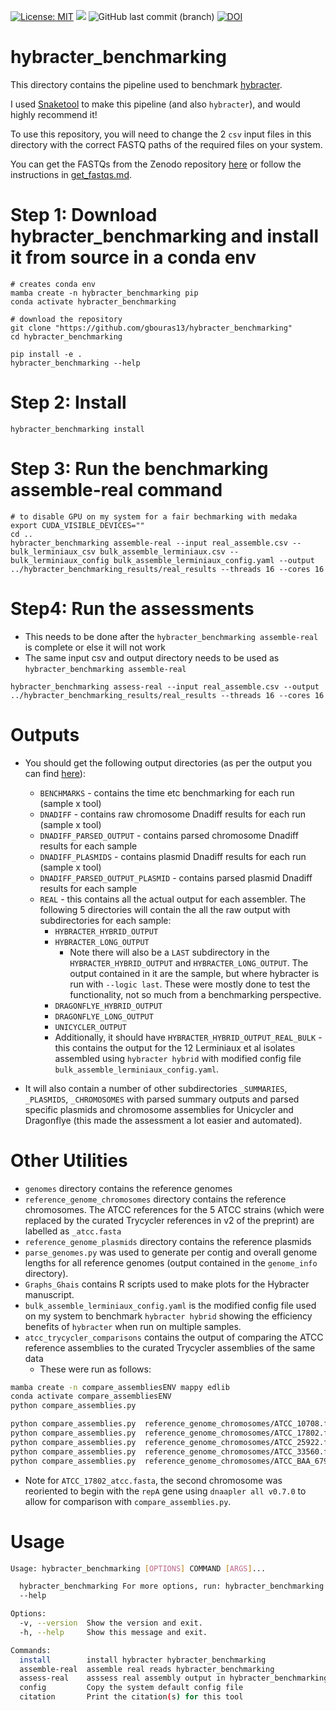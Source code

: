 [![License: MIT](https://img.shields.io/badge/License-MIT-yellow.svg)](https://opensource.org/licenses/MIT)
[![](https://img.shields.io/static/v1?label=CLI&message=Snaketool&color=blueviolet)](https://github.com/beardymcjohnface/Snaketool)
![GitHub last commit (branch)](https://img.shields.io/github/last-commit/gbouras13/hybracter_benchmarking/main?color=8a35da)
[![DOI](https://zenodo.org/badge/696328028.svg)](https://zenodo.org/badge/latestdoi/696328028)


# hybracter_benchmarking

This directory contains the pipeline used to benchmark [hybracter](https://github.com/gbouras13/hybracter).

I used [Snaketool](https://github.com/beardymcjohnface/Snaketool) to make this pipeline (and also `hybracter`), and would highly recommend it!

To use this repository, you will need to change the 2 `csv` input files in this directory with the correct FASTQ paths of the required files on your system. 

You can get the FASTQs from the Zenodo repository [here](https://doi.org/10.5281/zenodo.10158013) or follow the instructions in [get_fastqs.md](get_fastqs.md).

# Step 1: Download hybracter_benchmarking and install it from source in a conda env

```
# creates conda env
mamba create -n hybracter_benchmarking pip
conda activate hybracter_benchmarking

# download the repository
git clone "https://github.com/gbouras13/hybracter_benchmarking"
cd hybracter_benchmarking

pip install -e .
hybracter_benchmarking --help
```

# Step 2: Install

```
hybracter_benchmarking install
```

# Step 3: Run the benchmarking assemble-real command 

```
# to disable GPU on my system for a fair bechmarking with medaka 
export CUDA_VISIBLE_DEVICES=""
cd ..
hybracter_benchmarking assemble-real --input real_assemble.csv --bulk_lerminiaux_csv bulk_assemble_lerminiaux.csv --bulk_lerminiaux_config bulk_assemble_lerminiaux_config.yaml --output  ../hybracter_benchmarking_results/real_results --threads 16 --cores 16
```

# Step4: Run the assessments

* This needs to be done after the `hybracter_benchmarking assemble-real` is complete or else it will not work
* The same input csv and output directory needs to be used as `hybracter_benchmarking assemble-real`

```
hybracter_benchmarking assess-real --input real_assemble.csv --output  ../hybracter_benchmarking_results/real_results --threads 16 --cores 16
```

# Outputs

* You should get the following output directories (as per the output you can find [here](https://doi.org/10.5281/zenodo.10158013)):
  * `BENCHMARKS` - contains the time etc benchmarking for each run (sample x tool)
  * `DNADIFF` - contains raw chromosome Dnadiff results for each run (sample x tool)
  * `DNADIFF_PARSED_OUTPUT` - contains parsed chromosome Dnadiff results for each sample
  * `DNADIFF_PLASMIDS` - contains plasmid Dnadiff results for each run (sample x tool)
  * `DNADIFF_PARSED_OUTPUT_PLASMID` - contains parsed plasmid Dnadiff results for each sample
  * `REAL` - this contains all the actual output for each assembler. The following 5 directories will contain the all the raw output with subdirectories for each sample:
    * `HYBRACTER_HYBRID_OUTPUT`
    * `HYBRACTER_LONG_OUTPUT`
      * Note there will also be a `LAST` subdirectory in the `HYBRACTER_HYBRID_OUTPUT` and `HYBRACTER_LONG_OUTPUT`. The output contained in it are the sample, but where hybracter is run with `--logic last`. These were mostly done to test the functionality, not so much from a benchmarking perspective.
    * `DRAGONFLYE_HYBRID_OUTPUT`
    * `DRAGONFLYE_LONG_OUTPUT`
    * `UNICYCLER_OUTPUT`
    * Additionally, it should have `HYBRACTER_HYBRID_OUTPUT_REAL_BULK` - this contains the output for the 12 Lerminiaux et al isolates assembled using `hybracter hybrid` with modified config file `bulk_assemble_lerminiaux_config.yaml`.
  
* It will also contain a number of other subdirectories `_SUMMARIES`, `_PLASMIDS`, `_CHROMOSOMES` with parsed summary outputs and parsed specific plasmids and chromosome assemblies for Unicycler and Dragonflye (this made the assessment a lot easier and automated).

# Other Utilities

* `genomes` directory contains the reference genomes
* `reference_genome_chromosomes` directory contains the reference chromosomes. The ATCC references for the 5 ATCC strains (which were replaced by the curated Trycycler references in v2 of the preprint) are labelled as `_atcc.fasta`
* `reference_genome_plasmids` directory contains the reference plasmids
* `parse_genomes.py` was used to generate per contig and overall genome lengths for all reference genomes (output contained in the `genome_info` directory).
* `Graphs_Ghais` contains R scripts used to make plots for the Hybracter manuscript.
* `bulk_assemble_lerminiaux_config.yaml` is the modified config file used on my system to benchmark `hybracter hybrid` showing the efficiency benefits of `hybracter` when run on multiple samples.
* `atcc_trycycler_comparisons` contains the output of comparing the ATCC reference assemblies to the curated Trycycler assemblies of the same data
    * These were run as follows:

```bash
mamba create -n compare_assembliesENV mappy edlib
conda activate compare_assembliesENV
python compare_assemblies.py 

python compare_assemblies.py  reference_genome_chromosomes/ATCC_10708.fasta reference_genome_chromosomes/ATCC_10708_atcc.fasta > atcc_trycycler_comparisons/ATCC_10708_comparison.txt  2>&1
python compare_assemblies.py  reference_genome_chromosomes/ATCC_17802.fasta reference_genome_chromosomes/ATCC_17802_atcc.fasta > atcc_trycycler_comparisons/ATCC_17802_comparison.txt  2>&1
python compare_assemblies.py  reference_genome_chromosomes/ATCC_25922.fasta reference_genome_chromosomes/ATCC_25922_atcc.fasta > atcc_trycycler_comparisons/ATCC_25922_comparison.txt  2>&1
python compare_assemblies.py  reference_genome_chromosomes/ATCC_33560.fasta reference_genome_chromosomes/ATCC_33560_atcc.fasta > atcc_trycycler_comparisons/ATCC_33560_comparison.txt  2>&1
python compare_assemblies.py  reference_genome_chromosomes/ATCC_BAA_679.fasta reference_genome_chromosomes/ATCC_BAA_679_atcc.fasta > atcc_trycycler_comparisons/ATCC_BAA_679_comparison.txt  2>&1
``` 

* Note for `ATCC_17802_atcc.fasta`, the second chromosome was reoriented to begin with the `repA` gene using `dnaapler all v0.7.0` to allow for comparison with `compare_assemblies.py`.



# Usage

```bash
Usage: hybracter_benchmarking [OPTIONS] COMMAND [ARGS]...

  hybracter_benchmarking For more options, run: hybracter_benchmarking
  --help

Options:
  -v, --version  Show the version and exit.
  -h, --help     Show this message and exit.

Commands:
  install        install hybracter hybracter_benchmarking
  assemble-real  assemble real reads hybracter_benchmarking
  assess-real    asssess real assembly output in hybracter_benchmarking
  config         Copy the system default config file
  citation       Print the citation(s) for this tool
```

